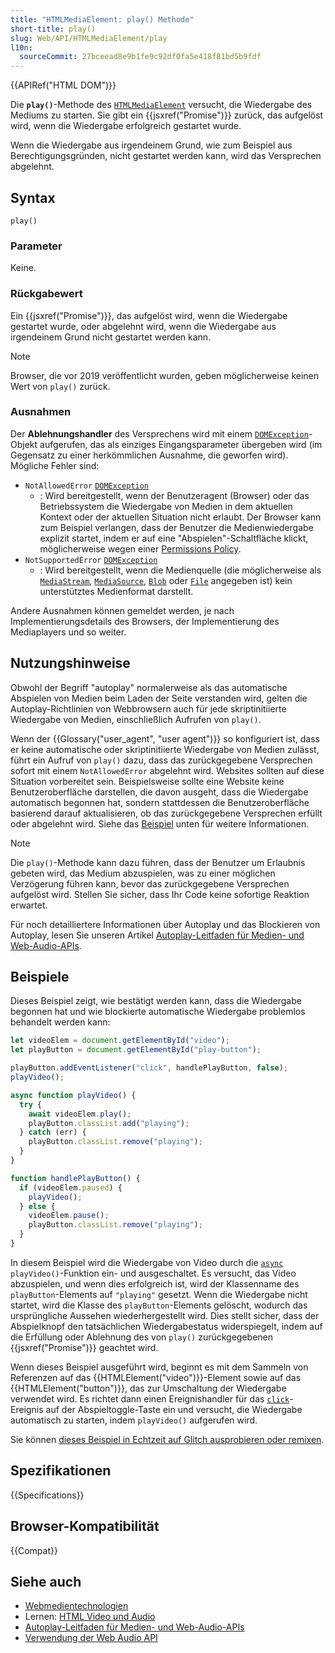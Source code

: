 ```yaml
---
title: "HTMLMediaElement: play() Methode"
short-title: play()
slug: Web/API/HTMLMediaElement/play
l10n:
  sourceCommit: 27bceead8e9b1fe9c92df0fa5e418f81bd5b9fdf
---
```


{{APIRef("HTML DOM")}}

Die **`play()`**-Methode des [`HTMLMediaElement`](/de/docs/Web/API/HTMLMediaElement) versucht, die Wiedergabe des Mediums zu starten. Sie gibt ein {{jsxref("Promise")}} zurück, das aufgelöst wird, wenn die Wiedergabe erfolgreich gestartet wurde.

Wenn die Wiedergabe aus irgendeinem Grund, wie zum Beispiel aus Berechtigungsgründen, nicht gestartet werden kann, wird das Versprechen abgelehnt.

## Syntax

```js-nolint
play()
```

### Parameter

Keine.

### Rückgabewert

Ein {{jsxref("Promise")}}, das aufgelöst wird, wenn die Wiedergabe gestartet wurde, oder abgelehnt wird, wenn die Wiedergabe aus irgendeinem Grund nicht gestartet werden kann.

> [!NOTE]
> Browser, die vor 2019 veröffentlicht wurden, geben möglicherweise keinen Wert von
> `play()` zurück.

### Ausnahmen

Der **Ablehnungshandler** des Versprechens wird mit einem [`DOMException`](/de/docs/Web/API/DOMException)-Objekt aufgerufen, das als einziges Eingangsparameter übergeben wird (im Gegensatz zu einer herkömmlichen Ausnahme, die geworfen wird). Mögliche Fehler sind:

- `NotAllowedError` [`DOMException`](/de/docs/Web/API/DOMException)
  - : Wird bereitgestellt, wenn der Benutzeragent (Browser) oder das Betriebssystem die Wiedergabe von Medien in dem aktuellen Kontext oder der aktuellen Situation nicht erlaubt. Der Browser kann zum Beispiel verlangen, dass der Benutzer die Medienwiedergabe explizit startet, indem er auf eine "Abspielen"-Schaltfläche klickt, möglicherweise wegen einer [Permissions Policy](/de/docs/Web/HTTP/Permissions_Policy).
- `NotSupportedError` [`DOMException`](/de/docs/Web/API/DOMException)
  - : Wird bereitgestellt, wenn die Medienquelle (die möglicherweise als [`MediaStream`](/de/docs/Web/API/MediaStream), [`MediaSource`](/de/docs/Web/API/MediaSource), [`Blob`](/de/docs/Web/API/Blob) oder [`File`](/de/docs/Web/API/File) angegeben ist) kein unterstütztes Medienformat darstellt.

Andere Ausnahmen können gemeldet werden, je nach Implementierungsdetails des Browsers, der Implementierung des Mediaplayers und so weiter.

## Nutzungshinweise

Obwohl der Begriff "autoplay" normalerweise als das automatische Abspielen von Medien beim Laden der Seite verstanden wird, gelten die Autoplay-Richtlinien von Webbrowsern auch für jede skriptinitiierte Wiedergabe von Medien, einschließlich Aufrufen von `play()`.

Wenn der {{Glossary("user_agent", "user agent")}} so konfiguriert ist, dass er keine automatische oder skriptinitiierte Wiedergabe von Medien zulässt, führt ein Aufruf von `play()` dazu, dass das zurückgegebene Versprechen sofort mit einem `NotAllowedError` abgelehnt wird. Websites sollten auf diese Situation vorbereitet sein. Beispielsweise sollte eine Website keine Benutzeroberfläche darstellen, die davon ausgeht, dass die Wiedergabe automatisch begonnen hat, sondern stattdessen die Benutzeroberfläche basierend darauf aktualisieren, ob das zurückgegebene Versprechen erfüllt oder abgelehnt wird. Siehe das [Beispiel](#beispiele) unten für weitere Informationen.

> [!NOTE]
> Die `play()`-Methode kann dazu führen, dass der Benutzer um Erlaubnis gebeten wird, das Medium abzuspielen, was zu einer möglichen Verzögerung führen kann, bevor das zurückgegebene Versprechen aufgelöst wird. Stellen Sie sicher, dass Ihr Code keine sofortige Reaktion erwartet.

Für noch detailliertere Informationen über Autoplay und das Blockieren von Autoplay, lesen Sie unseren Artikel [Autoplay-Leitfaden für Medien- und Web-Audio-APIs](/de/docs/Web/Media/Guides/Autoplay).

## Beispiele

Dieses Beispiel zeigt, wie bestätigt werden kann, dass die Wiedergabe begonnen hat und wie blockierte automatische Wiedergabe problemlos behandelt werden kann:

```js
let videoElem = document.getElementById("video");
let playButton = document.getElementById("play-button");

playButton.addEventListener("click", handlePlayButton, false);
playVideo();

async function playVideo() {
  try {
    await videoElem.play();
    playButton.classList.add("playing");
  } catch (err) {
    playButton.classList.remove("playing");
  }
}

function handlePlayButton() {
  if (videoElem.paused) {
    playVideo();
  } else {
    videoElem.pause();
    playButton.classList.remove("playing");
  }
}
```

In diesem Beispiel wird die Wiedergabe von Video durch die [`async`](/de/docs/Web/JavaScript/Reference/Statements/async_function) `playVideo()`-Funktion ein- und ausgeschaltet. Es versucht, das Video abzuspielen, und wenn dies erfolgreich ist, wird der Klassenname des `playButton`-Elements auf `"playing"` gesetzt. Wenn die Wiedergabe nicht startet, wird die Klasse des `playButton`-Elements gelöscht, wodurch das ursprüngliche Aussehen wiederhergestellt wird. Dies stellt sicher, dass der Abspielknopf den tatsächlichen Wiedergabestatus widerspiegelt, indem auf die Erfüllung oder Ablehnung des von `play()` zurückgegebenen {{jsxref("Promise")}} geachtet wird.

Wenn dieses Beispiel ausgeführt wird, beginnt es mit dem Sammeln von Referenzen auf das {{HTMLElement("video")}}-Element sowie auf das {{HTMLElement("button")}}, das zur Umschaltung der Wiedergabe verwendet wird. Es richtet dann einen Ereignishandler für das [`click`](/de/docs/Web/API/Element/click_event)-Ereignis auf der Abspieltoggle-Taste ein und versucht, die Wiedergabe automatisch zu starten, indem `playVideo()` aufgerufen wird.

Sie können [dieses Beispiel in Echtzeit auf Glitch ausprobieren oder remixen](https://media-play-promise.glitch.me/).

## Spezifikationen

{{Specifications}}

## Browser-Kompatibilität

{{Compat}}

## Siehe auch

- [Webmedientechnologien](/de/docs/Web/Media)
- Lernen: [HTML Video und Audio](/de/docs/Learn_web_development/Core/Structuring_content/HTML_video_and_audio)
- [Autoplay-Leitfaden für Medien- und Web-Audio-APIs](/de/docs/Web/Media/Guides/Autoplay)
- [Verwendung der Web Audio API](/de/docs/Web/API/Web_Audio_API/Using_Web_Audio_API)
